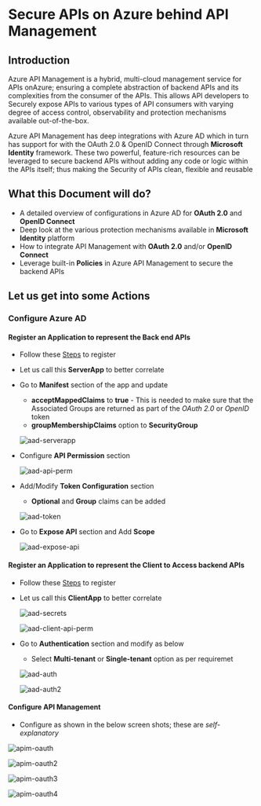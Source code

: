 # Secure APIs on Azure behind API Management

## Introduction

Azure API Management is a hybrid, multi-cloud management service for APIs onAzure; ensuring a complete abstraction of backend APIs and its complexities from the consumer of the APIs. This allows API developers to Securely expose APIs to various types of API consumers with varying degree of access control, observability and protection mechanisms available out-of-the-box.

Azure API Management has deep integrations with Azure AD which in turn has support for with the OAuth 2.0 & OpenID Connect through **Microsoft Identity** framework. These two powerful, feature-rich resources can be leveraged to secure backend APIs without adding any code or logic within the APIs itself; thus making the Security of APIs clean, flexible and reusable



## What this Document will do?

- A detailed overview of configurations in Azure AD for **OAuth 2.0** and **OpenID Connect** 
- Deep look at the various protection mechanisms available in **Microsoft Identity** platform
- How to integrate API Management with  **OAuth 2.0** and/or **OpenID Connect** 
- Leverage built-in **Policies** in Azure API Management to secure the backend APIs



## Let us get into some Actions

### Configure Azure AD

#### Register an Application to represent the Back end APIs

- Follow these [Steps](https://docs.microsoft.com/en-us/azure/api-management/api-management-howto-protect-backend-with-aad#1-register-an-application-in-azure-ad-to-represent-the-api) to register

- Let us call this **ServerApp** to better correlate 

- Go to **Manifest** section of the app and update

  - **acceptMappedClaims** to **true** - This is needed to make sure that the Associated Groups are returned as part of the *OAuth 2.0*  or *OpenID* token
  - **groupMembershipClaims** option to **SecurityGroup**

  ![aad-serverapp](./Assets/aad-serverapp.png)

  

- Configure **API Permission** section

  ![aad-api-perm](./Assets/aad-api-perm.png)

- Add/Modify **Token Configuration** section

  - **Optional** and **Group** claims can be added

  ![aad-token](./Assets/aad-token.png)

  

- Go to **Expose API** section and Add **Scope**

  ![aad-expose-api](./Assets/aad-expose-api.png)



#### Register an Application to represent the Client to Access backend APIs

- Follow these [Steps](https://docs.microsoft.com/en-us/azure/api-management/api-management-howto-protect-backend-with-aad#2-register-another-application-in-azure-ad-to-represent-a-client-application) to register

- Let us call this **ClientApp** to better correlate 

  ![aad-secrets](./Assets/aad-secrets.png)

  

  ![aad-client-api-perm](./Assets/aad-client-api-perm.png)

- Go to **Authentication** section and modify as below

  - Select **Multi-tenant** or **Single-tenant** option as per requiremet

  ![aad-auth](./Assets/aad-auth.png)

  

  ![aad-auth2](./Assets/aad-auth2.png)

  

#### Configure API Management

- Configure as shown in the below screen shots; these are *self-explanatory*

![apim-oauth](./Assets/apim-oauth.png)

![apim-oauth2](./Assets/apim-oauth2.png)

![apim-oauth3](./Assets/apim-oauth3.png)

![apim-oauth4](./Assets/apim-oauth4.png)

